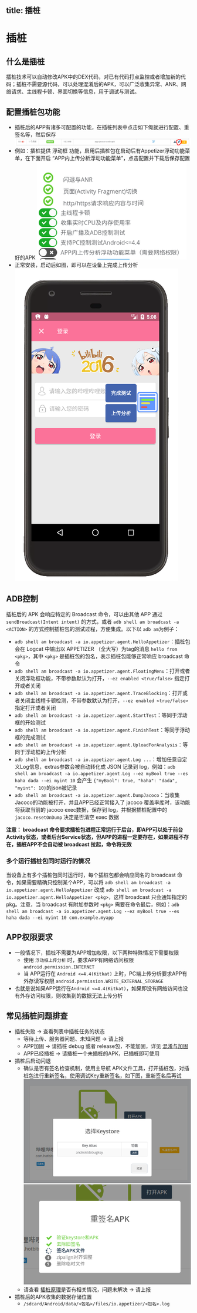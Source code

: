 title: 插桩
---

# 插桩

## 什么是插桩
插桩技术可以自动修改APK中的DEX代码，对已有代码打点监控或者增加新的代码；插桩不需要源代码，可以处理混淆后的APK，可以广泛收集异常、ANR、网络请求、主线程卡顿、界面切换等信息，用于调试与测试。

## 配置插桩包功能
* 插桩后的APP有诸多可配置的功能，在插桩列表中点击如下俺就进行配置、重签名等，然后保存
![](config-instrumentation.png)
* 例如：插桩提供 浮动框 功能，启用后插桩包在启动后有Appetizer浮动功能菜单，在下面开启 “APP内上传分析浮动功能菜单”，点击配置并下载后保存配置好的APK
![](enable-floating-menu.png)
* 正常安装，启动后如图，即可以在设备上完成上传分析
![](floating-menu.png)

## ADB控制
插桩后的 APK 会响应特定的 Broadcast 命令，可以由其他 APP 通过 `sendBroadcast(Intent intent)` 的方式，或者 `adb shell am broadcast -a <ACTION>` 的方式控制插桩包的测试过程，方便集成。以下以 `adb am`为例子：
* `adb shell am broadcast -a io.appetizer.agent.HelloAppetizer`：插桩包会在 Logcat 中输出以 APPETIZER （全大写）为tag的消息 `hello from <pkg>`，其中 `<pkg>` 是插桩包的包名，表示插桩包能够正常响应 broadcast 命令
* `adb shell am broadcast -a io.appetizer.agent.FloatingMenu`：打开或者关闭浮动框功能，不带参数默认为打开，`--ez enabled <true/false>` 指定打开或者关闭
* `adb shell am broadcast -a io.appetizer.agent.TraceBlocking`：打开或者关闭主线程卡顿检测，不带参数默认为打开，`--ez enabled <true/false>` 指定打开或者关闭
* `adb shell am broadcast -a io.appetizer.agent.StartTest`：等同于浮动框的开始测试
* `adb shell am broadcast -a io.appetizer.agent.FinishTest`：等同于浮动框的完成测试
* `adb shell am broadcast -a io.appetizer.agent.UploadForAnalysis`：等同于浮动框的上传分析
* `adb shell am broadcast -a io.appetizer.agent.Log ...`：增加任意自定义Log信息，extras参数会被自动转化成 JSON 记录到 log，例如：`adb shell am broadcast -a io.appetizer.agent.Log --ez myBool true --es haha dada --ei myint 10` 会产生 `{"myBool": true, "haha": "dada", "myint": 10}`的json被记录
* `adb shell am broadcast -a io.appetizer.agent.DumpJacoco`：当收集Jacoco的功能被打开，并且APP已经正常接入了 jacoco 覆盖率库时，该功能将获取当前的 jacoco exec数据，保存到 log，并根据插桩配置中的 `jacoco.resetOnDump` 决定是否清空 exec 数据

**注意： broadcast 命令要求插桩包进程正常运行于后台，即APP可以处于前台Activity状态，或者后台Service状态，但APP的进程一定要存在，如果进程不存在，插桩APP不会自动被 broadcast 拉起，命令将无效**

### 多个运行插桩包同时运行的情况
当设备上有多个插桩包同时运行时，每个插桩包都会响应同名的 broadcast 命令，如果需要精确只控制某个APP，可以将 `adb shell am broadcast -a io.appetizer.agent.HelloAppetizer` 改成 `adb shell am broadcast -a io.appetizer.agent.HelloAppetizer <pkg>`，这样 broadcast 只会通知指定的 pkg。注意，当 broadcast 有附加参数时 `<pkg>` 需要在命令最后，例如：`adb shell am broadcast -a io.appetizer.agent.Log --ez myBool true --es haha dada --ei myint 10 com.example.myapp`

## APP权限要求
* 一般情况下，插桩不需要为APP增加权限，以下两种特殊情况下需要权限
  * 使用 `浮动框上传分析` 时，要求APP有网络访问权限 `android.permission.INTERNET`
  * 当 APP运行在 `Android <=4.4(Kitkat)` 上时，PC端上传分析要求APP有外存读写权限 `android.permission.WRITE_EXTERNAL_STORAGE`
* 也就是说如果APP运行在`Android <=4.4(Kitkat)`，如果即没有网络访问也没有外存访问权限，则收集到的数据无法上传分析

## 常见插桩问题排查
* 插桩失败 -> 查看列表中插桩任务的状态
  * 等待上传、服务器问题、未知问题 -> 请上报
  * APP加固 -> 请插桩 debug 或者 release包，不能加固，详见 [混淆与加固](advanced/obfuscation.html)
  * APP已经插桩 -> 请插桩一个未插桩的APK，已插桩即可使用
* 插桩后启动闪退
  * 确认是否有签名检查机制，使用主导航 APK文件工具，打开插桩包，对插桩包进行重新签名，使用调试Key重新签名，如下图，重新签名后再试
![](resign.png)
![](resign2.png)
  * 请查看 [插桩原理](advanced/under-the-hood-instrumentation.html)是否有相关情况，问题未解决 -> 请上报
* 插桩后的APK收集的数据存储位置
  * `/sdcard/Android/data/<包名>/files/io.appetizer/<包名>.log`